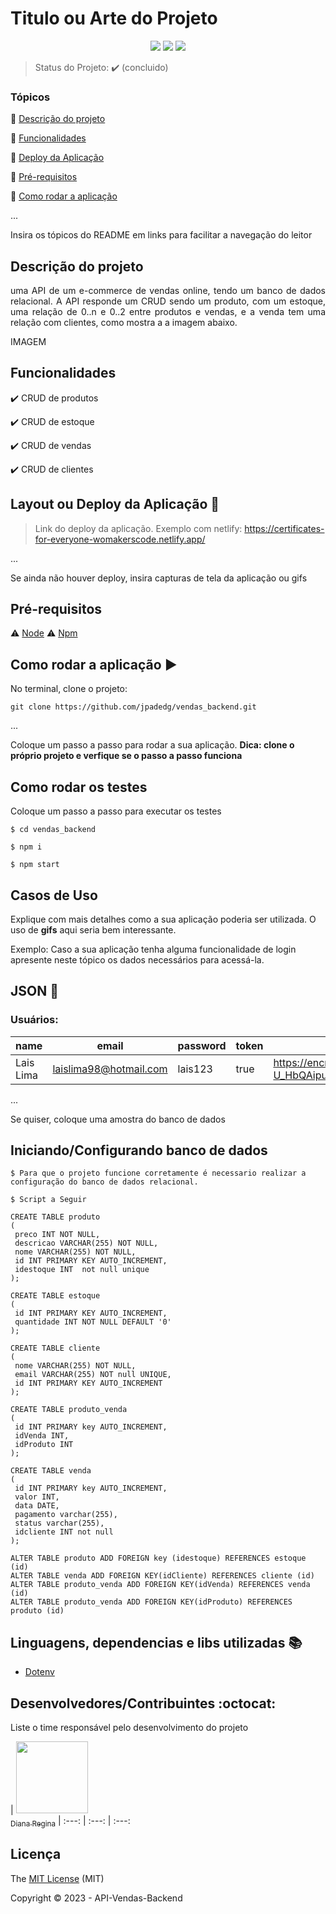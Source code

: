 <h1>Titulo ou Arte do Projeto</h1> 

<p align="center">
  <img src="https://img.shields.io/static/v1?label=react&message=framework&color=blue&style=for-the-badge&logo=REACT"/>
  <img src="https://img.shields.io/static/v1?label=Netlify&message=deploy&color=blue&style=for-the-badge&logo=netlify"/>
  <img src="http://img.shields.io/static/v1?label=STATUS&message=CONCLUIDO&color=GREEN&style=for-the-badge"/>
</p>

> Status do Projeto: :heavy_check_mark: (concluido)

### Tópicos 

:small_blue_diamond: [Descrição do projeto](#descrição-do-projeto)

:small_blue_diamond: [Funcionalidades](#funcionalidades)

:small_blue_diamond: [Deploy da Aplicação](#deploy-da-aplicação-dash)

:small_blue_diamond: [Pré-requisitos](#pré-requisitos)

:small_blue_diamond: [Como rodar a aplicação](#como-rodar-a-aplicação-arrow_forward)

... 

Insira os tópicos do README em links para facilitar a navegação do leitor

## Descrição do projeto 

<p align="justify">
  uma API de um e-commerce de vendas online, tendo um banco de dados relacional. A API responde um CRUD sendo um produto, com um estoque, uma relação de 0..n e 0..2 entre produtos e vendas, e a venda tem uma relação com clientes, como mostra a a imagem abaixo.
</p>

IMAGEM

## Funcionalidades

:heavy_check_mark: CRUD de produtos

:heavy_check_mark: CRUD de estoque

:heavy_check_mark: CRUD de vendas

:heavy_check_mark: CRUD de clientes

## Layout ou Deploy da Aplicação :dash:

> Link do deploy da aplicação. Exemplo com netlify: https://certificates-for-everyone-womakerscode.netlify.app/

... 

Se ainda não houver deploy, insira capturas de tela da aplicação ou gifs

## Pré-requisitos

:warning: [Node](https://nodejs.org/en/download/)
:warning: [Npm](https://docs.npmjs.com/downloading-and-installing-node-js-and-npm/)


## Como rodar a aplicação :arrow_forward:

No terminal, clone o projeto: 

```
git clone https://github.com/jpadedg/vendas_backend.git
```

... 

Coloque um passo a passo para rodar a sua aplicação. **Dica: clone o próprio projeto e verfique se o passo a passo funciona**

## Como rodar os testes

Coloque um passo a passo para executar os testes

```
$ cd vendas_backend
```

```
$ npm i
```

```
$ npm start
```

## Casos de Uso

Explique com mais detalhes como a sua aplicação poderia ser utilizada. O uso de **gifs** aqui seria bem interessante. 

Exemplo: Caso a sua aplicação tenha alguma funcionalidade de login apresente neste tópico os dados necessários para acessá-la.

## JSON :floppy_disk:

### Usuários: 

|name|email|password|token|avatar|
| -------- |-------- |-------- |-------- |-------- |
|Lais Lima|laislima98@hotmail.com|lais123|true|https://encrypted-tbn0.gstatic.com/images?q=tbn%3AANd9GcS9-U_HbQAipum9lWln3APcBIwng7T46hdBA42EJv8Hf6Z4fDT3&usqp=CAU|

... 

Se quiser, coloque uma amostra do banco de dados 

## Iniciando/Configurando banco de dados

```
$ Para que o projeto funcione corretamente é necessario realizar a configuração do banco de dados relacional. 

$ Script a Seguir
```

```
CREATE TABLE produto 
( 
 preco INT NOT NULL,  
 descricao VARCHAR(255) NOT NULL,  
 nome VARCHAR(255) NOT NULL,  
 id INT PRIMARY KEY AUTO_INCREMENT,  
 idestoque INT  not null unique
); 

CREATE TABLE estoque 
( 
 id INT PRIMARY KEY AUTO_INCREMENT,  
 quantidade INT NOT NULL DEFAULT '0' 
); 

CREATE TABLE cliente 
( 
 nome VARCHAR(255) NOT NULL,  
 email VARCHAR(255) NOT null UNIQUE,  
 id INT PRIMARY KEY AUTO_INCREMENT  
); 

CREATE TABLE produto_venda 
( 
 id INT PRIMARY key AUTO_INCREMENT,  
 idVenda INT,  
 idProduto INT  
); 

CREATE TABLE venda 
( 
 id INT PRIMARY key AUTO_INCREMENT,  
 valor INT,  
 data DATE,  
 pagamento varchar(255),  
 status varchar(255),  
 idcliente INT not null
); 

ALTER TABLE produto ADD FOREIGN key (idestoque) REFERENCES estoque (id)
ALTER TABLE venda ADD FOREIGN KEY(idCliente) REFERENCES cliente (id)
ALTER TABLE produto_venda ADD FOREIGN KEY(idVenda) REFERENCES venda (id)
ALTER TABLE produto_venda ADD FOREIGN KEY(idProduto) REFERENCES produto (id)
```


## Linguagens, dependencias e libs utilizadas :books:

- [Dotenv](https://www.npmjs.com/package/dotenv)

## Desenvolvedores/Contribuintes :octocat:

Liste o time responsável pelo desenvolvimento do projeto

| [<img src="https://avatars2.githubusercontent.com/u/46378210?s=400&u=071f7791bb03f8e102d835bdb9c2f0d3d24e8a34&v=4" width=115><br><sub>Diana Regina</sub>](https://github.com/jpadedg)
| :---: | :---: | :---: 

## Licença 

The [MIT License]() (MIT)

Copyright :copyright: 2023 - API-Vendas-Backend 